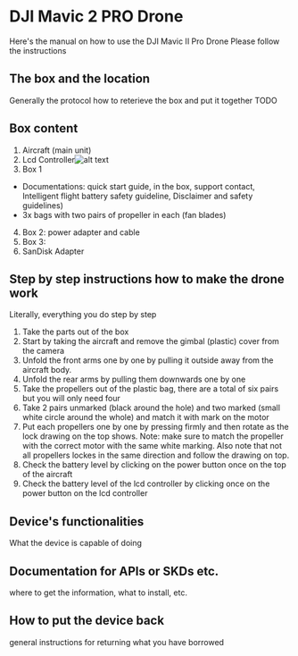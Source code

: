 # DJI Mavic 2 PRO Drone
Here's the manual on how to use the DJI Mavic II Pro Drone
Please follow the instructions

## The box and the location
Generally the protocol how to reterieve the box and put it together
TODO

## Box content
1. Aircraft (main unit)
2. Lcd Controller![alt text](https://github.com/SERLatBTH/DJIMavic2Pro/blob/master/initial%20state.jpg)
3. Box 1
  * Documentations: quick start guide, in the box, support contact, Intelligent flight battery safety guideline, Disclaimer and safety guidelines)
  * 3x bags with two pairs of propeller in each (fan blades)
4. Box 2: power adapter and cable
5. Box 3:  
6. SanDisk Adapter

## Step by step instructions how to make the drone work
Literally, everything you do step by step
1. Take the parts out of the box
2. Start by taking the aircraft and remove the gimbal (plastic) cover from the camera
3. Unfold the front arms one by one by pulling it outside away from the aircraft body.
4. Unfold the rear arms by pulling them downwards one by one
5. Take the propellers out of the plastic bag, there are a total of six pairs but you will only need four
6. Take 2 pairs unmarked (black around the hole) and two marked (small white circle around the whole) and match it with mark on the motor
7. Put each propellers one by one by pressing firmly and then rotate as the lock drawing on the top shows. Note: make sure to match the propeller with the correct motor with the same white marking. Also note that not all propellers lockes in the same direction and follow the drawing on top.
8. Check the battery level by clicking on the power button once on the top of the aircraft
9. Check the battery level of the lcd controller by clicking once on the power button on the lcd controller 

## Device's functionalities
What the device is capable of doing

## Documentation for APIs or SKDs etc.
where to get the information, what to install, etc.

##  How to put the device back
general instructions for returning what you have borrowed
